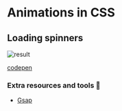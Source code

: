 # Animations in CSS

## Loading spinners

![result](https://media.giphy.com/media/2Jfe3aQ9I9reo0163Y/giphy.gif)

[codepen](https://codepen.io/vikvikvr/pen/vYxeNjr)

### Extra resources and tools 🔗

- [Gsap](https://greensock.com/gsap/)
